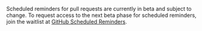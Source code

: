 Scheduled reminders for pull requests are currently in beta and subject to change. To request access to the next beta phase for scheduled reminders, join the waitlist at [GitHub Scheduled Reminders](https://github.com/features/reminders/signup).

